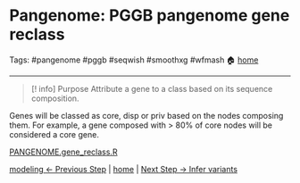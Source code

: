# Pangenome: PGGB pangenome gene reclass
Tags: #pangenome #pggb #seqwish #smoothxg #wfmash
🏠 [home](README.md)
***
> [! info] Purpose
> Attribute a gene to a class based on its sequence composition.

Genes will be classed as core, disp or priv based on the nodes composing them. For example, a gene composed with > 80% of core nodes will be considered a core gene.

[PANGENOME.gene_reclass.R](scripts/PANGENOME.gene_reclass.R)

[modeling <- Previous Step](0.05_modeling.md) | [home](README.md) | [Next Step -> Infer variants](0.07_infer_variants.md)
